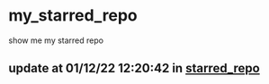 # my_starred_repo
show me my starred repo

update at 01/12/22 12:20:42 in [starred_repo](./index.html)
---

